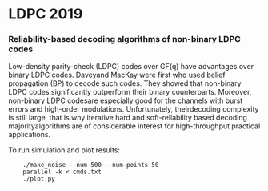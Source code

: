 # LDPC 2019

### Reliability-based decoding algorithms of non-binary LDPC codes

Low-density parity-check (LDPC) codes over GF(q) have advantages over binary LDPC codes. Daveyand MacKay were first who used belief propagation (BP) to decode such codes. They showed that non-binary LDPC codes significantly outperform their binary counterparts. Moreover, non-binary LDPC codesare especially good for the channels with burst errors and high-order modulations.  Unfortunately, theirdecoding complexity is still large, that is why iterative hard and soft-reliability based decoding majorityalgorithms are of considerable interest for high-throughput practical applications.

To run simulation and plot results:

```
    ./make_noise --num 500 --num-points 50
    parallel -k < cmds.txt
    ./plot.py
```
